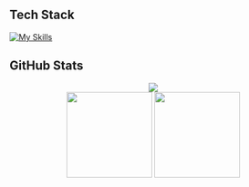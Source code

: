 ## Tech Stack
[![My Skills](https://skillicons.dev/icons?i=aws,gcp,azure,react,vue,flutter&perline=3)](https://skillicons.dev)

## GitHub Stats
<div align="center">
  <img src="https://github-readme-streak-stats.herokuapp.com/?user=samhitha-07&theme=onedark&hide_border=true">
</div>
<div align="center">
  <img src="https://github-readme-stats.vercel.app/api?username=samhitha-07&theme=onedark&hide_border=true&include_all_commits=true&count_private=true" height="150">
  <img src="https://github-readme-stats.vercel.app/api/top-langs/?username=samhitha-07&theme=onedark&hide_border=true&include_all_commits=true&count_private=true&layout=compact" height="150">
</div>

<!--
**Samhitha-07/Samhitha-07** is a ✨ _special_ ✨ repository because its `README.md` (this file) appears on your GitHub profile.

Here are some ideas to get you started:

- 🔭 I’m currently working on ...
- 🌱 I’m currently learning ...
- 👯 I’m looking to collaborate on ...
- 🤔 I’m looking for help with ...
- 💬 Ask me about ...
- 📫 How to reach me: ...
- 😄 Pronouns: ...
- ⚡ Fun fact: ...
-->
